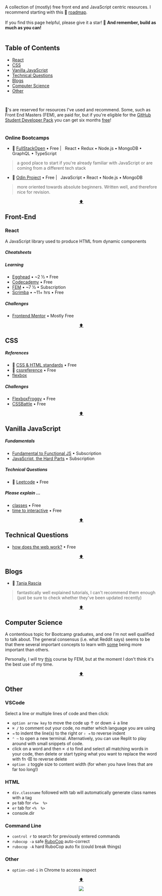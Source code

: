 <div hidden id="top"></div>

A collection of (mostly) free front end and JavaScript centric resources. I recommend starting with this 💜 [roadmap](https://roadmap.sh/frontend).  
<br>
If you find this page helpful, please give it a star! 🌟 <strong>And remember, build as much as you can!</strong>
<br>
<br>

## Table of Contents

* [React](#react)
* [CSS](#css)
* [Vanilla JavaScript](#vanilla-javascript)
* [Technical Questions](#technical-questions)
* [Blogs](#blogs)
* [Computer Science](#computer-science)
* [Other](#other)

<br>

💜's are reserved for resources I've used and recommend. Some, such as Front End Masters (FEM), are paid for, but if you're eligible for the [GitHub Student Developer Pack](https://education.github.com/pack) you can get six months [free](https://frontendmasters.com/welcome/github-student-developers/)!
<br>
<br>

### Online Bootcamps
* 💜 [FullStackOpen](https://fullstackopen.com/en/)  • Free | &nbsp; React • Redux • Node.js • MongoDB • GraphQL • TypeScript <br>
> a good place to start if you're already familiar with JavaScript or are coming from a different tech stack
* 💜 [Odin Project](https://www.theodinproject.com/paths/full-stack-javascript) • Free | &nbsp; JavaScript • React • Node.js • MongoDB
> more oriented towards absolute beginners. Written well, and therefore nice for revision. 

<p align="center"><a href="#top">⬆</a></p>

## Front-End

### React
A JavaScript library used to produce HTML from dynamic components
##### Cheatsheets

##### Learning
* [Egghead](https://egghead.io/courses/the-beginner-s-guide-to-react) • ~2 ½ • Free <br>
* [Codecademy](https://www.codecademy.com/learn/react-101) • Free <br>
* [FEM](https://frontendmasters.com/courses/complete-react-v7/) • ~7 ½ • Subscription <br>
* [Scrimba](https://scrimba.com/learn/learnreact) • ~11+ hrs • Free

##### Challenges
* [Frontend Mentor](https://www.frontendmentor.io/challenges) • Mostly Free

<p align="center"><a href="#top">⬆</a></p>

## CSS

##### References
* 💜 [CSS & HTML standards](https://codeguide.co/) • Free
* 💜 [cssreference](https://cssreference.io/) • Free
* [flexbox](https://tobiasahlin.com/blog/common-flexbox-patterns/)

##### Challenges
* [FlexboxFroggy](https://flexboxfroggy.com/) • Free
* [CSSBattle](https://cssbattle.dev/) • Free

<p align="center"><a href="#top">⬆</a></p>

## Vanilla JavaScript

##### Fundamentals
* [Fundamental to Functional JS](https://frontendmasters.com/courses/js-fundamentals-functional-v2/) • Subscription
* [JavaScript, the Hard Parts](https://frontendmasters.com/courses/javascript-hard-parts-v2/) • Subscription

##### Technical Questions
* 💜 [Leetcode](https://leetcode.com/) • Free 

##### Please explain ...
* [classes](https://www.freecodecamp.org/news/javascript-classes-how-they-work-with-use-case/#what-are-classes-in-javascript) • Free 
* [time to interactive](https://www.builder.io/blog/the-ultimate-guide-to-optimizing-javascript-for-quick-page-loads) • Free 

<p align="center"><a href="#top">⬆</a></p>

## Technical Questions
* [how does the web work?](https://developer.mozilla.org/en-US/docs/Learn/Getting_started_with_the_web/How_the_Web_works) • Free 

<p align="center"><a href="#top">⬆</a></p>

## Blogs

* 💜 [Tania Rascia](https://www.taniarascia.com/)
> fantastically well explained tutorials, I can't recommend them enough (just be sure to check whether they've been updated recently)

<p align="center"><a href="#top">⬆</a></p>

## Computer Science

A contentious topic for Bootcamp graduates, and one I'm not well qualified to talk about. The general consensus (i.e. what Reddit says) seems to be that there several important concepts to learn with [some](https://benmccormick.org/2018/02/20/cs-for-fe/) being more important than others. 

Personally, I will try [this](https://frontendmasters.com/courses/computer-science-v2/) course by FEM, but at the moment I don't think it's the best use of my time.

<p align="center"><a href="#top">⬆</a></p>

## Other

### VSCode
Select a line or multiple lines of code and then click: <br>
* `option arrow key` to move the code up ↑ or down ↓ a line
* `⌘ /` to comment out your code, no matter which language you are using
* `⇥` to indent the line(s) to the right or `⇧ ⇥` to reverse indent
* `⌃ ~`  to open a new terminal. Alternatively, you can use Replit to play around with small snippets of code.
* click on a word and then `⌘ d` to find and select all matching words in your code, then delete or start typing what you want to replace the word with
fn ⌫ to reverse delete
* `option z` toggle size to content width (for when you have lines that are far too long!)
### HTML
* `div.classname` followed with tab will automatically generate class names with a tag
* `pe` tab for `<%=  %>`
* `er` tab for `<%  %>`
* console.dir
### Command Line
* `control r` to search for previously entered commands
* `rubocop -a` safe [RuboCop](https://docs.rubocop.org/rubocop/usage/auto_correct.html) auto-correct
* `rubocop -A` hard RuboCop auto fix (could break things)
### Other
* `option-cmd-i` in Chrome to access inspect

<p align="center"><a href="#top">⬆</a></p>


<p align="center">
  <img src="https://visitor-badge.laobi.icu/badge?page_id=adrianHards/resources-js" id="counter">
</p>



